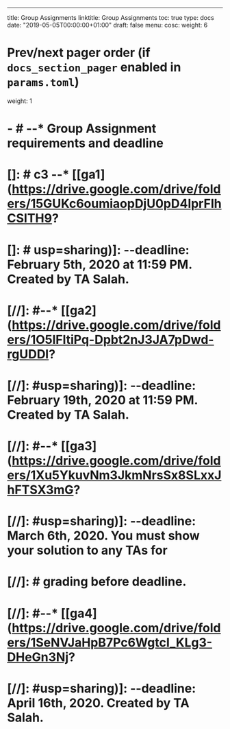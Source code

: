 ---
title: Group Assignments
linktitle: Group Assignments
toc: true
type: docs
date: "2019-05-05T00:00:00+01:00"
draft: false
menu:
  cosc:
    weight: 6

# Prev/next pager order (if `docs_section_pager` enabled in `params.toml`)
weight: 1

# -  #  --*   Group Assignment requirements and deadline
# []: # c3  --*   [[ga1](https://drive.google.com/drive/folders/15GUKc6oumiaopDjU0pD4lprFIhCSITH9?
# []: # usp=sharing)]: --deadline: February 5th, 2020 at 11:59 PM. Created by TA Salah.
# [//]: #--*   [[ga2](https://drive.google.com/drive/folders/1O5lFltiPq-Dpbt2nJ3JA7pDwd-rgUDDl?
# [//]: #usp=sharing)]: --deadline: February 19th, 2020 at 11:59 PM. Created by TA Salah.
# [//]: #--*   [[ga3](https://drive.google.com/drive/folders/1Xu5YkuvNm3JkmNrsSx8SLxxJhFTSX3mG?
# [//]: #usp=sharing)]: --deadline: March 6th, 2020\. You must show your solution to any TAs for
# [//]: # grading before deadline.
# [//]: #--*   [[ga4](https://drive.google.com/drive/folders/1SeNVJaHpB7Pc6WgtcI_KLg3-DHeGn3Nj?
# [//]: #usp=sharing)]: --deadline: April 16th, 2020\. Created by TA Salah. 
